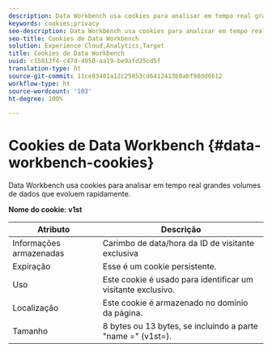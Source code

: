 ```yaml
---
description: Data Workbench usa cookies para analisar em tempo real grandes volumes de dados que evoluem rapidamente.
keywords: cookies;privacy
seo-description: Data Workbench usa cookies para analisar em tempo real grandes volumes de dados que evoluem rapidamente.
seo-title: Cookies de Data Workbench
solution: Experience Cloud,Analytics,Target
title: Cookies de Data Workbench
uuid: c15013f4-c47d-4950-aa19-be9afd25cd5f
translation-type: ht
source-git-commit: 11ce83401a12c25853cd6412413b8abf98dd6612
workflow-type: ht
source-wordcount: '103'
ht-degree: 100%

---
```



# Cookies de Data Workbench {#data-workbench-cookies}

Data Workbench usa cookies para analisar em tempo real grandes volumes de dados que evoluem rapidamente.

**Nome do cookie: v1st**

| Atributo | Descrição |
|---|---|
| Informações armazenadas | Carimbo de data/hora da ID de visitante exclusiva |
| Expiração | Esse é um cookie persistente. |
| Uso | Este cookie é usado para identificar um visitante exclusivo. |
| Localização | Este cookie é armazenado no domínio da página. |
| Tamanho | 8 bytes ou 13 bytes, se incluindo a parte &quot;name =&quot; (v1st=). |

